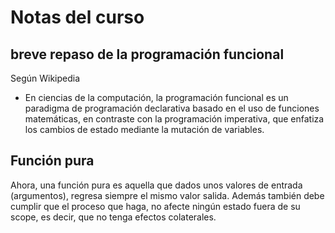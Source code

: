 # Notas del curso

## breve repaso de la programación funcional

Según Wikipedia

- En ciencias de la computación, la programación funcional es un paradigma de programación declarativa basado en el uso de funciones matemáticas, en contraste con la programación imperativa, que enfatiza los cambios de estado mediante la mutación de variables.

## Función pura

Ahora, una función pura es aquella que dados unos valores de entrada (argumentos), regresa siempre el mismo valor salida. Además también debe cumplir que el proceso que haga, no afecte ningún estado fuera de su scope, es decir, que no tenga efectos colaterales.

